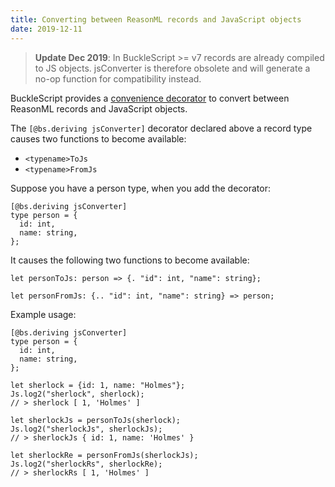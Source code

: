 ```yaml
---
title: Converting between ReasonML records and JavaScript objects
date: 2019-12-11
---
```


> **Update Dec 2019**: In BuckleScript >= v7 records are already compiled to JS objects. jsConverter is therefore obsolete and will generate a no-op function for compatibility instead.

BuckleScript provides a [convenience decorator][1] to convert between ReasonML records and JavaScript objects.

The `[@bs.deriving jsConverter]` decorator declared above a record type causes two functions to become available:

- `<typename>ToJs`
- `<typename>FromJs`

Suppose you have a person type, when you add the decorator:

```reasonml
[@bs.deriving jsConverter]
type person = {
  id: int,
  name: string,
};
```

It causes the following two functions to become available:

```reasonml
let personToJs: person => {. "id": int, "name": string};

let personFromJs: {.. "id": int, "name": string} => person;
```

Example usage:

```reasonml
[@bs.deriving jsConverter]
type person = {
  id: int,
  name: string,
};

let sherlock = {id: 1, name: "Holmes"};
Js.log2("sherlock", sherlock);
// > sherlock [ 1, 'Holmes' ]

let sherlockJs = personToJs(sherlock);
Js.log2("sherlockJs", sherlockJs);
// > sherlockJs { id: 1, name: 'Holmes' }

let sherlockRe = personFromJs(sherlockJs);
Js.log2("sherlockRs", sherlockRe);
// > sherlockRs [ 1, 'Holmes' ]
```

[1]: https://bucklescript.github.io/docs/en/generate-converters-accessors
